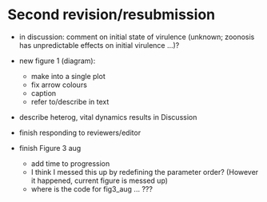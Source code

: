 # Second revision/resubmission

- in discussion: comment on initial state of virulence (unknown; zoonosis has unpredictable effects on initial virulence ...)?

- new figure 1 (diagram):
   - make into a single plot
   - fix arrow colours
   - caption
   - refer to/describe in text

- describe heterog, vital dynamics results in Discussion
- finish responding to reviewers/editor

- finish Figure 3 aug
   - add time to progression
   - I think I messed this up by redefining the parameter order? (However it happened, current figure is messed up)
   - where is the code for fig3_aug ... ???
  
